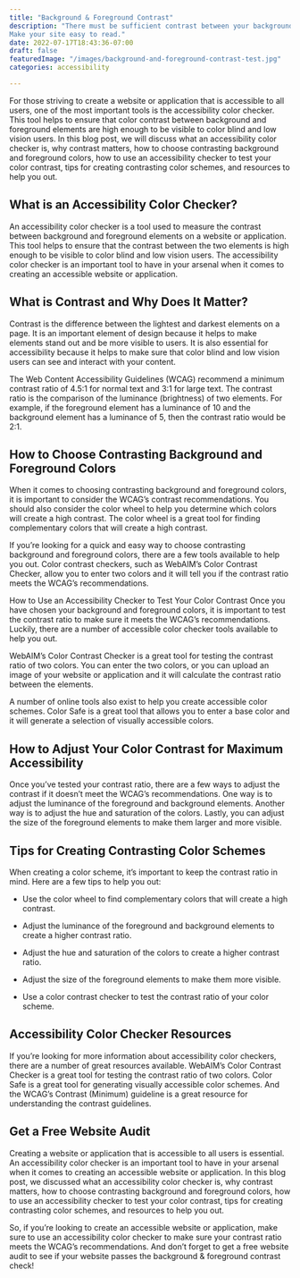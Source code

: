 ```yaml
---
title: "Background & Foreground Contrast"
description: "There must be sufficient contrast between your background and content in the foreground.
Make your site easy to read."
date: 2022-07-17T18:43:36-07:00
draft: false
featuredImage: "/images/background-and-foreground-contrast-test.jpg"
categories: accessibility

---
```


For those striving to create a website or application that is accessible to all users, one of the most important tools is the accessibility color checker. This tool helps to ensure that color contrast between background and foreground elements are high enough to be visible to color blind and low vision users. In this blog post, we will discuss what an accessibility color checker is, why contrast matters, how to choose contrasting background and foreground colors, how to use an accessibility checker to test your color contrast, tips for creating contrasting color schemes, and resources to help you out.

## What is an Accessibility Color Checker?
An accessibility color checker is a tool used to measure the contrast between background and foreground elements on a website or application. This tool helps to ensure that the contrast between the two elements is high enough to be visible to color blind and low vision users. The accessibility color checker is an important tool to have in your arsenal when it comes to creating an accessible website or application.

## What is Contrast and Why Does It Matter?
Contrast is the difference between the lightest and darkest elements on a page. It is an important element of design because it helps to make elements stand out and be more visible to users. It is also essential for accessibility because it helps to make sure that color blind and low vision users can see and interact with your content.

The Web Content Accessibility Guidelines (WCAG) recommend a minimum contrast ratio of 4.5:1 for normal text and 3:1 for large text. The contrast ratio is the comparison of the luminance (brightness) of two elements. For example, if the foreground element has a luminance of 10 and the background element has a luminance of 5, then the contrast ratio would be 2:1.

## How to Choose Contrasting Background and Foreground Colors
When it comes to choosing contrasting background and foreground colors, it is important to consider the WCAG’s contrast recommendations. You should also consider the color wheel to help you determine which colors will create a high contrast. The color wheel is a great tool for finding complementary colors that will create a high contrast.

If you’re looking for a quick and easy way to choose contrasting background and foreground colors, there are a few tools available to help you out. Color contrast checkers, such as WebAIM’s Color Contrast Checker, allow you to enter two colors and it will tell you if the contrast ratio meets the WCAG’s recommendations.

How to Use an Accessibility Checker to Test Your Color Contrast
Once you have chosen your background and foreground colors, it is important to test the contrast ratio to make sure it meets the WCAG’s recommendations. Luckily, there are a number of accessible color checker tools available to help you out.

WebAIM’s Color Contrast Checker is a great tool for testing the contrast ratio of two colors. You can enter the two colors, or you can upload an image of your website or application and it will calculate the contrast ratio between the elements.

A number of online tools also exist to help you create accessible color schemes. Color Safe is a great tool that allows you to enter a base color and it will generate a selection of visually accessible colors.

## How to Adjust Your Color Contrast for Maximum Accessibility
Once you’ve tested your contrast ratio, there are a few ways to adjust the contrast if it doesn’t meet the WCAG’s recommendations. One way is to adjust the luminance of the foreground and background elements. Another way is to adjust the hue and saturation of the colors. Lastly, you can adjust the size of the foreground elements to make them larger and more visible.

## Tips for Creating Contrasting Color Schemes
When creating a color scheme, it’s important to keep the contrast ratio in mind. Here are a few tips to help you out:

- Use the color wheel to find complementary colors that will create a high contrast.

- Adjust the luminance of the foreground and background elements to create a higher contrast ratio.

- Adjust the hue and saturation of the colors to create a higher contrast ratio.

- Adjust the size of the foreground elements to make them more visible.

- Use a color contrast checker to test the contrast ratio of your color scheme.

## Accessibility Color Checker Resources
If you’re looking for more information about accessibility color checkers, there are a number of great resources available. WebAIM’s Color Contrast Checker is a great tool for testing the contrast ratio of two colors. Color Safe is a great tool for generating visually accessible color schemes. And the WCAG’s Contrast (Minimum) guideline is a great resource for understanding the contrast guidelines.

## Get a Free Website Audit
Creating a website or application that is accessible to all users is essential. An accessibility color checker is an important tool to have in your arsenal when it comes to creating an accessible website or application. In this blog post, we discussed what an accessibility color checker is, why contrast matters, how to choose contrasting background and foreground colors, how to use an accessibility checker to test your color contrast, tips for creating contrasting color schemes, and resources to help you out.

So, if you’re looking to create an accessible website or application, make sure to use an accessibility color checker to make sure your contrast ratio meets the WCAG’s recommendations. And don’t forget to get a free website audit to see if your website passes the background & foreground contrast check!

